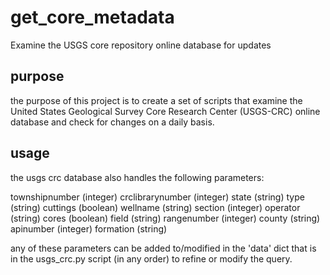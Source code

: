 get_core_metadata
=================

Examine the USGS core repository online database for updates

purpose
--------
the purpose of this project is to create a set of scripts that examine the United States Geological Survey Core Research Center (USGS-CRC) online database and check for changes on a daily basis.

usage
------
the usgs crc database also handles the following parameters:

townshipnumber (integer)
crclibrarynumber (integer)
state (string)
type (string)
cuttings (boolean)
wellname (string)
section (integer)
operator (string)
cores (boolean)
field (string)
rangenumber (integer)
county (string)
apinumber (integer)
formation (string)

any of these parameters can be added to/modified in the 'data' dict that is in the usgs_crc.py script (in any order) to refine or modify the query.

